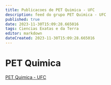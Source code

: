 ```yaml
---
title: Publicacoes de PET Quimica - UFC 
description: feed do grupo PET Quimica - UFC
published: true
date: 2023-11-30T15:09:28.665016
tags: Ciencias Exatas e da Terra
editor: markdown
dateCreated: 2023-11-30T15:09:28.665016
---
```


# PET Quimica
[PET Quimica - UFC](/grupo/204PETQuimicaUFC.md)